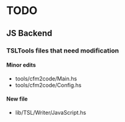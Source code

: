 # TODO

## JS Backend
### TSLTools files that need modification
#### Minor edits
* tools/cfm2code/Main.hs
* tools/cfm2code/Config.hs
#### New file
* lib/TSL/Writer/JavaScript.hs


